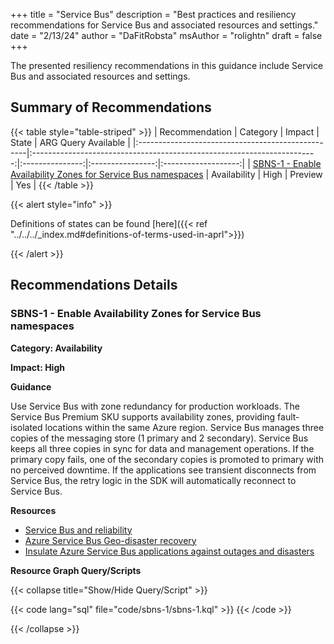 +++
title = "Service Bus"
description = "Best practices and resiliency recommendations for Service Bus and associated resources and settings."
date = "2/13/24"
author = "DaFitRobsta"
msAuthor = "rolightn"
draft = false
+++

The presented resiliency recommendations in this guidance include Service Bus and associated resources and settings.

## Summary of Recommendations

{{< table style="table-striped" >}}
| Recommendation                                    |                                Category                                 |     Impact      |      State       | ARG Query Available |
|:--------------------------------------------------|:-----------------------------------------------------------------------:|:---------------:|:----------------:|:-------------------:|
| [SBNS-1 - Enable Availability Zones for Service Bus namespaces](#sbns-1---enable-availability-zones-for-service-bus-namespaces) | Availability | High | Preview |         Yes         |
{{< /table >}}

{{< alert style="info" >}}

Definitions of states can be found [here]({{< ref "../../../_index.md#definitions-of-terms-used-in-aprl">}})

{{< /alert >}}

## Recommendations Details

### SBNS-1 - Enable Availability Zones for Service Bus namespaces

**Category: Availability**

**Impact: High**

**Guidance**

Use Service Bus with zone redundancy for production workloads. The Service Bus Premium SKU supports availability zones, providing fault-isolated locations within the same Azure region. Service Bus manages three copies of the messaging store (1 primary and 2 secondary). Service Bus keeps all three copies in sync for data and management operations. If the primary copy fails, one of the secondary copies is promoted to primary with no perceived downtime. If the applications see transient disconnects from Service Bus, the retry logic in the SDK will automatically reconnect to Service Bus.

**Resources**

- [Service Bus and reliability](https://learn.microsoft.com/en-us/azure/well-architected/services/messaging/service-bus/reliability)
- [Azure Service Bus Geo-disaster recovery](https://learn.microsoft.com/en-us/azure/service-bus-messaging/service-bus-geo-dr#availability-zones)
- [Insulate Azure Service Bus applications against outages and disasters](https://learn.microsoft.com/en-us/azure/service-bus-messaging/service-bus-outages-disasters)

**Resource Graph Query/Scripts**

{{< collapse title="Show/Hide Query/Script" >}}

{{< code lang="sql" file="code/sbns-1/sbns-1.kql" >}} {{< /code >}}

{{< /collapse >}}

<br><br>
